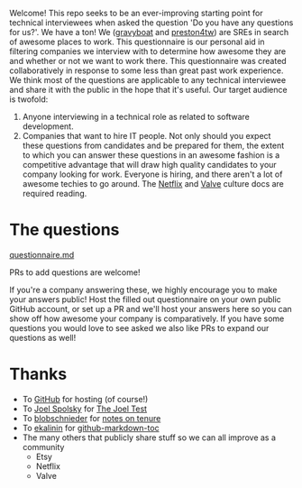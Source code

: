 Welcome! This repo seeks to be an ever-improving starting point for technical
interviewees when asked the question 'Do you have any questions for us?'. We
have a ton! We ([gravyboat](https://github.com/gravyboat) and
[preston4tw](https://github.com/Preston4tw)) are SREs in search of awesome
places to work. This questionnaire is our personal aid in filtering companies we
interview with to determine how awesome they are and whether or not we want to
work there. This questionnaire was created collaboratively in response to some
less than great past work experience. We think most of the questions are
applicable to any technical interviewee and share it with the public in the hope
that it's useful. Our target audience is twofold:

1. Anyone interviewing in a technical role as related to software development.
2. Companies that want to hire IT people. Not only should you expect these
   questions from candidates and be prepared for them, the extent to which you
   can answer these questions in an awesome fashion is a competitive advantage
   that will draw high quality candidates to your company looking for work.
   Everyone is hiring, and there aren't a lot of awesome techies to go
   around. The [Netflix](http://www.slideshare.net/reed2001/culture-1798664)
   and [Valve](http://www.valvesoftware.com/company/Valve_Handbook_LowRes.pdf)
   culture docs are required reading.

# The questions
[questionnaire.md](questionnaire.md)

PRs to add questions are welcome!

If you're a company answering these, we highly encourage you to make your
answers public! Host the filled out questionnaire on your own public GitHub
account, or set up a PR and we'll host your answers here so you can show off how
awesome your company is comparatively. If you have some questions you would love
to see asked we also like PRs to expand our questions as well!

# Thanks
* To [GitHub](https://github.com) for hosting (of course!)
* To [Joel Spolsky](https://twitter.com/Spolsky) for [The Joel Test](http://www.joelonsoftware.com/articles/fog0000000043.html)
* To [blobschnieder](https://www.reddit.com/user/blobschnieder) for [notes on tenure](https://www.reddit.com/r/personalfinance/comments/6no7nu/forbes_employees_who_stay_at_a_company_for_more/dkb7y3l/)
* To [ekalinin](https://github.com/ekalinin) for [github-markdown-toc](https://github.com/ekalinin/github-markdown-toc)
* The many others that publicly share stuff so we can all improve as a community
  * Etsy
  * Netflix
  * Valve
